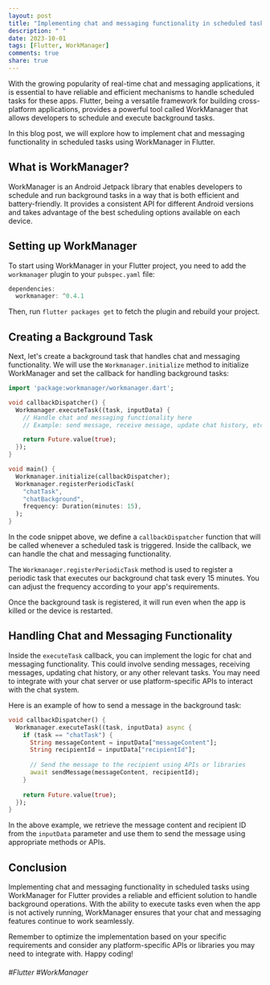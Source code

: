 ```yaml
---
layout: post
title: "Implementing chat and messaging functionality in scheduled tasks with WorkManager for Flutter"
description: " "
date: 2023-10-01
tags: [Flutter, WorkManager]
comments: true
share: true
---
```


With the growing popularity of real-time chat and messaging applications, it is essential to have reliable and efficient mechanisms to handle scheduled tasks for these apps. Flutter, being a versatile framework for building cross-platform applications, provides a powerful tool called WorkManager that allows developers to schedule and execute background tasks.

In this blog post, we will explore how to implement chat and messaging functionality in scheduled tasks using WorkManager in Flutter.

## What is WorkManager?

WorkManager is an Android Jetpack library that enables developers to schedule and run background tasks in a way that is both efficient and battery-friendly. It provides a consistent API for different Android versions and takes advantage of the best scheduling options available on each device.

## Setting up WorkManager

To start using WorkManager in your Flutter project, you need to add the `workmanager` plugin to your `pubspec.yaml` file:

```dart
dependencies:
  workmanager: ^0.4.1
```

Then, run `flutter packages get` to fetch the plugin and rebuild your project.

## Creating a Background Task

Next, let's create a background task that handles chat and messaging functionality. We will use the `Workmanager.initialize` method to initialize WorkManager and set the callback for handling background tasks:

```dart
import 'package:workmanager/workmanager.dart';

void callbackDispatcher() {
  Workmanager.executeTask((task, inputData) {
    // Handle chat and messaging functionality here
    // Example: send message, receive message, update chat history, etc.

    return Future.value(true);
  });
}

void main() {
  Workmanager.initialize(callbackDispatcher);
  Workmanager.registerPeriodicTask(
    "chatTask",
    "chatBackground",
    frequency: Duration(minutes: 15),
  );
}
```
In the code snippet above, we define a `callbackDispatcher` function that will be called whenever a scheduled task is triggered. Inside the callback, we can handle the chat and messaging functionality.

The `Workmanager.registerPeriodicTask` method is used to register a periodic task that executes our background chat task every 15 minutes. You can adjust the frequency according to your app's requirements.

Once the background task is registered, it will run even when the app is killed or the device is restarted.

## Handling Chat and Messaging Functionality

Inside the `executeTask` callback, you can implement the logic for chat and messaging functionality. This could involve sending messages, receiving messages, updating chat history, or any other relevant tasks. You may need to integrate with your chat server or use platform-specific APIs to interact with the chat system.

Here is an example of how to send a message in the background task:

```dart
void callbackDispatcher() {
  Workmanager.executeTask((task, inputData) async {
    if (task == "chatTask") {
      String messageContent = inputData["messageContent"];
      String recipientId = inputData["recipientId"];
      
      // Send the message to the recipient using APIs or libraries
      await sendMessage(messageContent, recipientId);
    }
    
    return Future.value(true);
  });
}
```

In the above example, we retrieve the message content and recipient ID from the `inputData` parameter and use them to send the message using appropriate methods or APIs.

## Conclusion

Implementing chat and messaging functionality in scheduled tasks using WorkManager for Flutter provides a reliable and efficient solution to handle background operations. With the ability to execute tasks even when the app is not actively running, WorkManager ensures that your chat and messaging features continue to work seamlessly.

Remember to optimize the implementation based on your specific requirements and consider any platform-specific APIs or libraries you may need to integrate with. Happy coding!

###### #Flutter #WorkManager